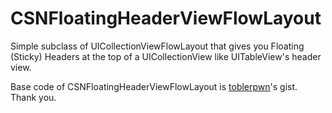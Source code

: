 CSNFloatingHeaderViewFlowLayout
===============================

Simple subclass of UICollectionViewFlowLayout that gives you Floating (Sticky) Headers at the top of a UICollectionView like UITableView's header view.

Base code of CSNFloatingHeaderViewFlowLayout is [toblerpwn](https://gist.github.com/toblerpwn/5393460)'s gist. Thank you.

